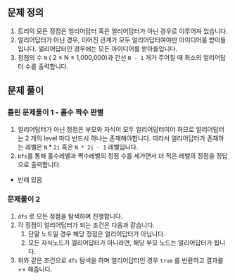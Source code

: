 ## 문제 정의

1. 트리의 모든 정점은 얼리어답터 혹은 얼리어답터가 아닌 경우로 이루어져 있습니다.
2. 얼리어답터가 아닌 경우, 이어진 관계가 모두 얼리어답터여야만 아이디어를 받아들입니다. 얼리어답터인 경우에는 모든 아이디어를 받아들입니다.
3. 정점의 수 `N` ( 2 ≤ N ≤ 1,000,000)과 간선 `N - 1` 개가 주어질 때 최소의 얼리어답터 수를 출력합니다.

## 문제 풀이

### 틀린 문제풀이 1 - 홀수 짝수 판별

1. 얼리어답터가 아닌 정점은 부모와 자식이 모두 얼리어답터여야 하므로 얼리어답터는 2 개의 level 마다 반드시 하나는 존재해야합니다. 따라서 얼리어답터가 존재하는 레벨은 `N` * `2i` 혹은  `N * 2i - 1` 레벨입니다.
2. `bfs`를 통해 홀수레벨과 짝수레벨의 정점 수를 세가면서 더 적은 레벨의 정점을 정답으로 출력합니다.
- 반례 있음

### 문제풀이 2

1. `dfs` 로 모든 정점을 탐색하며 진행합니다.
2. 각 정점이 얼리어답터가 되는 조건은 다음과 같습니다.
    1. 단말 노드일 경우 해당 정점은 얼리어답터가 아닙니다.
    2. 모든 자식노드가 얼리어답터가 아니라면, 해당 부모 노드는 얼리어답터가 됩니다.
3. 위와 같은 조건으로 `dfs` 탐색을 하며 얼리어답터인 경우 `true` 를 반환하고 결과를 ++ 해줍니다.
